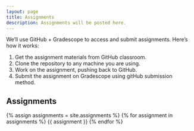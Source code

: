 ```yaml
---
layout: page
title: Assignments
description: Assignments will be posted here.
---
```


We’ll use GitHub + Gradescope to access and submit assignments. Here’s how it works:

1. Get the assignment materials from GitHub classroom.
2. Clone the repository to any machine you are using.
3. Work on the assignment, pushing back to GitHub.
4. Submit the assignment on Gradescope using gitHub submission method.

## Assignments

{% assign assignments = site.assignments %}
{% for assignment in assignments %}
{{ assignment }}
{% endfor %}
